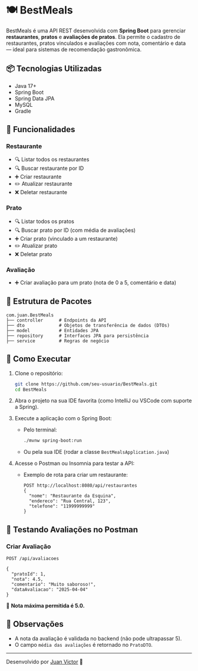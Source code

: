 # 🍽️ BestMeals

BestMeals é uma API REST desenvolvida com **Spring Boot** para gerenciar **restaurantes**, **pratos** e **avaliações de pratos**. Ela permite o cadastro de restaurantes, pratos vinculados e avaliações com nota, comentário e data — ideal para sistemas de recomendação gastronômica.

## 📦 Tecnologias Utilizadas

- Java 17+
- Spring Boot
- Spring Data JPA
- MySQL
- Gradle

## 📌 Funcionalidades

### Restaurante
- 🔍 Listar todos os restaurantes
- 🔍 Buscar restaurante por ID
- ➕ Criar restaurante
- ✏️ Atualizar restaurante
- ❌ Deletar restaurante

### Prato
- 🔍 Listar todos os pratos
- 🔍 Buscar prato por ID (com média de avaliações)
- ➕ Criar prato (vinculado a um restaurante)
- ✏️ Atualizar prato
- ❌ Deletar prato

### Avaliação
- ➕ Criar avaliação para um prato (nota de 0 a 5, comentário e data)

## 📂 Estrutura de Pacotes

```
com.juan.BestMeals
├── controller      # Endpoints da API
├── dto             # Objetos de transferência de dados (DTOs)
├── model           # Entidades JPA
├── repository      # Interfaces JPA para persistência
├── service         # Regras de negócio
```

## 🔧 Como Executar

1. Clone o repositório:
   ```bash
   git clone https://github.com/seu-usuario/BestMeals.git
   cd BestMeals
   ```

2. Abra o projeto na sua IDE favorita (como IntelliJ ou VSCode com suporte a Spring).

3. Execute a aplicação com o Spring Boot:
   - Pelo terminal:
     ```bash
     ./mvnw spring-boot:run
     ```
   - Ou pela sua IDE (rodar a classe `BestMealsApplication.java`)

4. Acesse o Postman ou Insomnia para testar a API:
   - Exemplo de rota para criar um restaurante:
     ```
     POST http://localhost:8080/api/restaurantes
     {
       "nome": "Restaurante da Esquina",
       "endereco": "Rua Central, 123",
       "telefone": "11999999999"
     }
     ```

## 🧪 Testando Avaliações no Postman

### Criar Avaliação
```
POST /api/avaliacoes

{
  "pratoId": 1,
  "nota": 4.5,
  "comentario": "Muito saboroso!",
  "dataAvaliacao": "2025-04-04"
}
```

📌 **Nota máxima permitida é 5.0.**

## 🧠 Observações

- A nota da avaliação é validada no backend (não pode ultrapassar 5).
- O campo `média das avaliações` é retornado no `PratoDTO`.

---

Desenvolvido por [Juan Victor](https://github.com/zxo21) 🚀
